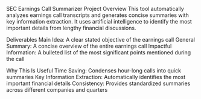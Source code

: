 SEC Earnings Call Summarizer
Project Overview
This tool automatically analyzes earnings call transcripts and generates concise summaries with key information extraction. It uses artificial intelligence to identify the most important details from lengthy financial discussions.

Deliverables
Main Idea: A clear stated objective of the earnings call
General Summary: A concise overview of the entire earnings call
Impactful Information: A bulleted list of the most significant points mentioned during the call

Why This Is Useful
Time Saving: Condenses hour-long calls into quick summaries
Key Information Extraction: Automatically identifies the most important financial details
Consistency: Provides standardized summaries across different companies and quarters
